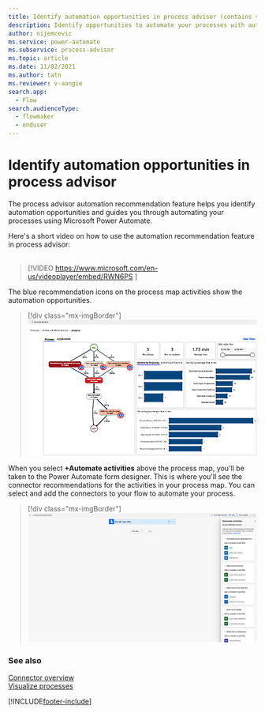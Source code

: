 ```yaml
---
title: Identify automation opportunities in process advisor (contains video) | Microsoft Docs
description: Identify opportunities to automate your processes with automation recommendations in the process advisor feature.
author: nijemcevic 
ms.service: power-automate
ms.subservice: process-advisor
ms.topic: article
ms.date: 11/02/2021
ms.author: tatn
ms.reviewer: v-aangie
search.app: 
  - Flow
search.audienceType:
  - flowmaker
  - enduser
---
```

# Identify automation opportunities in process advisor

The process advisor automation recommendation feature helps you identify automation opportunities and guides you through automating your processes using Microsoft Power Automate.

Here's a short video on how to use the automation recommendation feature in process advisor:<br>
</br>
> [!VIDEO https://www.microsoft.com/en-us/videoplayer/embed/RWN6PS ]

The blue recommendation icons on the process map activities show the automation opportunities.

> [!div class="mx-imgBorder"]
> ![Automation recommendation.](media/automation-reco-dot.png "Automation recommendation")

When you select **+Automate activities** above the process map, you'll be taken to the Power Automate form designer. This is where you'll see the connector recommendations for the activities in your process map. You can select and add the connectors to your flow to automate your process.

> [!div class="mx-imgBorder"]
> ![Screenshot of Automate activities.](media/automation-reco-2.png "Automate activities")

### See also

[Connector overview](/connectors/connectors)<br/>
[Visualize processes](process-advisor-visualize.md)

[!INCLUDE[footer-include](includes/footer-banner.md)]
